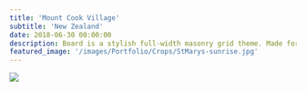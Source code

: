```yaml
---
title: 'Mount Cook Village'
subtitle: 'New Zealand'
date: 2018-06-30 00:00:00
description: Board is a stylish full-width masonry grid theme. Made for designers, artists, photographers and developers to show off their best work.
featured_image: '/images/Portfolio/Crops/StMarys-sunrise.jpg'
---
```


![](/images/Portfolio/2.jpg)
